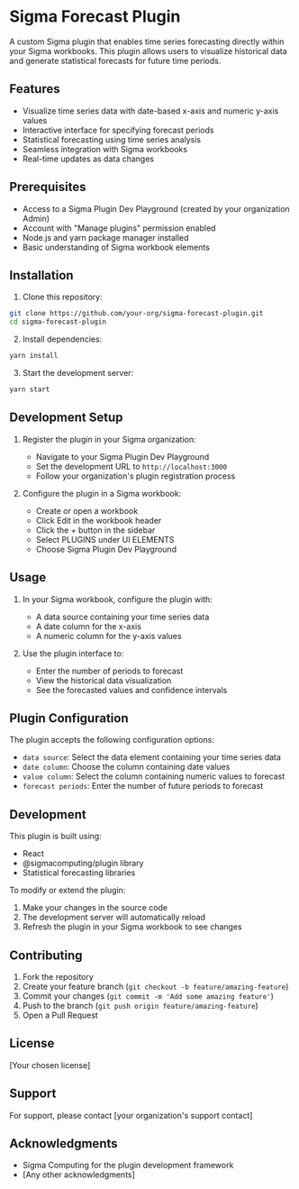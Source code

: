 # Sigma Forecast Plugin

A custom Sigma plugin that enables time series forecasting directly within your Sigma workbooks. This plugin allows users to visualize historical data and generate statistical forecasts for future time periods.

## Features

- Visualize time series data with date-based x-axis and numeric y-axis values
- Interactive interface for specifying forecast periods
- Statistical forecasting using time series analysis
- Seamless integration with Sigma workbooks
- Real-time updates as data changes

## Prerequisites

- Access to a Sigma Plugin Dev Playground (created by your organization Admin)
- Account with "Manage plugins" permission enabled
- Node.js and yarn package manager installed
- Basic understanding of Sigma workbook elements

## Installation

1. Clone this repository:
```bash
git clone https://github.com/your-org/sigma-forecast-plugin.git
cd sigma-forecast-plugin
```

2. Install dependencies:
```bash
yarn install
```

3. Start the development server:
```bash
yarn start
```

## Development Setup

1. Register the plugin in your Sigma organization:
   - Navigate to your Sigma Plugin Dev Playground
   - Set the development URL to `http://localhost:3000`
   - Follow your organization's plugin registration process

2. Configure the plugin in a Sigma workbook:
   - Create or open a workbook
   - Click Edit in the workbook header
   - Click the + button in the sidebar
   - Select PLUGINS under UI ELEMENTS
   - Choose Sigma Plugin Dev Playground

## Usage

1. In your Sigma workbook, configure the plugin with:
   - A data source containing your time series data
   - A date column for the x-axis
   - A numeric column for the y-axis values

2. Use the plugin interface to:
   - Enter the number of periods to forecast
   - View the historical data visualization
   - See the forecasted values and confidence intervals

## Plugin Configuration

The plugin accepts the following configuration options:

- `data source`: Select the data element containing your time series data
- `date column`: Choose the column containing date values
- `value column`: Select the column containing numeric values to forecast
- `forecast periods`: Enter the number of future periods to forecast

## Development

This plugin is built using:
- React
- @sigmacomputing/plugin library
- Statistical forecasting libraries

To modify or extend the plugin:

1. Make your changes in the source code
2. The development server will automatically reload
3. Refresh the plugin in your Sigma workbook to see changes

## Contributing

1. Fork the repository
2. Create your feature branch (`git checkout -b feature/amazing-feature`)
3. Commit your changes (`git commit -m 'Add some amazing feature'`)
4. Push to the branch (`git push origin feature/amazing-feature`)
5. Open a Pull Request

## License

[Your chosen license]

## Support

For support, please contact [your organization's support contact]

## Acknowledgments

- Sigma Computing for the plugin development framework
- [Any other acknowledgments] 